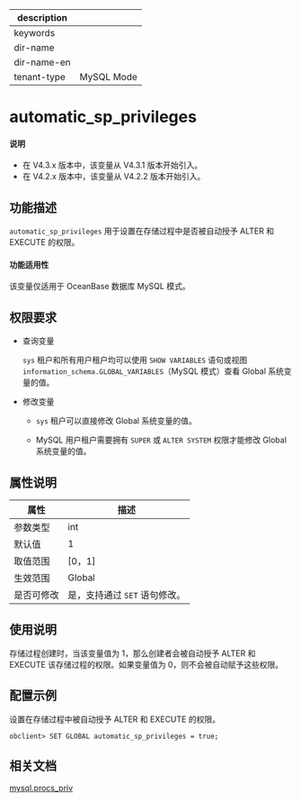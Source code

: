 |description||
|---|---|
|keywords||
|dir-name||
|dir-name-en||
|tenant-type| MySQL Mode |

# automatic_sp_privileges

<main id="notice" type='explain'>
  <h4>说明</h4>
  <ul><li>在 V4.3.x 版本中，该变量从 V4.3.1 版本开始引入。</li><li>在 V4.2.x 版本中，该变量从 V4.2.2 版本开始引入。</li></ul>
</main>

## 功能描述

`automatic_sp_privileges` 用于设置在存储过程中是否被自动授予 ALTER 和 EXECUTE 的权限。

<main id="notice">
  <h4>功能适用性</h4>
  <p>该变量仅适用于 OceanBase 数据库 MySQL 模式。</p>
</main>

## 权限要求

* 查询变量

  `sys` 租户和所有用户租户均可以使用 `SHOW VARIABLES` 语句或视图 `information_schema.GLOBAL_VARIABLES`（MySQL 模式）查看 Global 系统变量的值。

* 修改变量

  * `sys` 租户可以直接修改 Global 系统变量的值。
  
  * MySQL 用户租户需要拥有 `SUPER` 或 `ALTER SYSTEM` 权限才能修改 Global 系统变量的值。

## 属性说明

| **属性**  |    **描述**  |
|---------|---------------|
| 参数类型    | int                 |
| 默认值     | 1   |
| 取值范围    |  [0，1]                    |
| 生效范围    |  Global       |
| 是否可修改  | 是，支持通过 `SET` 语句修改。|

## 使用说明

存储过程创建时，当该变量值为 1，那么创建者会被自动授予 ALTER 和 EXECUTE 该存储过程的权限。如果变量值为 0，则不会被自动赋予这些权限。

## 配置示例

设置在存储过程中被自动授予 ALTER 和 EXECUTE 的权限。

```shell
obclient> SET GLOBAL automatic_sp_privileges = true;
```

## 相关文档

[mysql.procs_priv](../../../../700.reference/700.system-views/300.system-view-of-sys-tenant/200.dictionary-view-of-sys-tenant/3510.mysql-procs_priv-of-sys-tenant.md)
